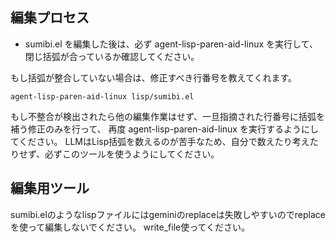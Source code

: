 
## 編集プロセス

- sumibi.el を編集した後は、必ず agent-lisp-paren-aid-linux を実行して、閉じ括弧が合っているか確認してください。

もし括弧が整合していない場合は、修正すべき行番号を教えてくれます。

```
agent-lisp-paren-aid-linux lisp/sumibi.el
```

もし不整合が検出されたら他の編集作業はせず、一旦指摘された行番号に括弧を補う修正のみを行って、
再度 agent-lisp-paren-aid-linux を実行するようにしてください。
LLMはLisp括弧を数えるのが苦手なため、自分で数えたり考えたりせず、必ずこのツールを使うようにしてください。

## 編集用ツール

sumibi.elのようなlispファイルにはgeminiのreplaceは失敗しやすいのでreplaceを使って編集しないでください。
write_file使ってください。

